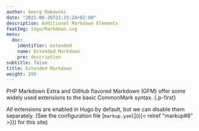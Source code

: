 ```yaml
---
author: Georg Makowski
date: "2021-08-26T21:15:24+02:00"
description: Additional Markdown Elements
featImg: logo/Markdown.svg
menu:
  doc:
    identifier: extended
    name: Extended Markdown
    pre: description
subtitle: false
title: Extended Markdown
weight: 200
---
```


PHP Markdown Extra and GitHub flavored Markdown (GFM) offer some widely used extensions to the basic CommonMark syntax.
{.p-first} <!--more-->

All extensions are enabled in Hugo by default, but we can disable them separately. (See the configuration file [`markup.yaml`]({{< relref "markup#8" >}}) for this site)
